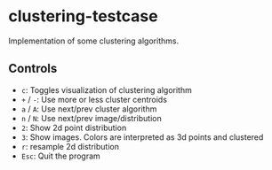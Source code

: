 # clustering-testcase

Implementation of some clustering algorithms.

## Controls
- `c`: Toggles visualization of clustering algorithm
- `+` / `-`: Use more or less cluster centroids
- `a` / `A`: Use next/prev cluster algorithm
- `n` / `N`: Use next/prev image/distribution
- `2`: Show 2d point distribution
- `3`: Show images. Colors are interpreted as 3d points and clustered
- `r`: resample 2d distribution
- `Esc`: Quit the program
